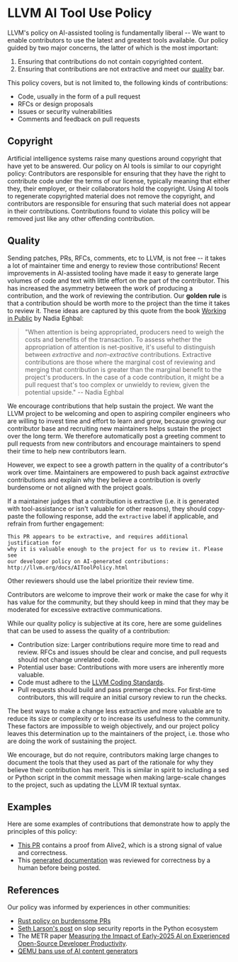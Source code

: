 # LLVM AI Tool Use Policy

LLVM's policy on AI-assisted tooling is fundamentally liberal -- We want to
enable contributors to use the latest and greatest tools available. Our policy
guided by two major concerns, the latter of which is the most important:

1.  Ensuring that contributions do not contain copyrighted content.
2.  Ensuring that contributions are not extractive and meet our
    [quality](#quality) bar.

This policy covers, but is not limited to, the following kinds of
contributions:

- Code, usually in the form of a pull request
- RFCs or design proposals
- Issues or security vulnerabilities
- Comments and feedback on pull requests

## Copyright

Artificial intelligence systems raise many questions around copyright that have
yet to be answered. Our policy on AI tools is similar to our copyright policy:
Contributors are responsible for ensuring that they have the right to
contribute code under the terms of our license, typically meaning that either
they, their employer, or their collaborators hold the copyright. Using AI tools
to regenerate copyrighted material does not remove the copyright, and
contributors are responsible for ensuring that such material does not appear in
their contributions. Contributions found to violate this policy will be removed
just like any other offending contribution.

## Quality

Sending patches, PRs, RFCs, comments, etc to LLVM, is not free -- it takes a
lot of maintainer time and energy to review those contributions! Recent
improvements in AI-assisted tooling have made it easy to generate large volumes
of code and text with little effort on the part of the contributor. This has
increased the asymmetry between the work of producing a contribution, and the
work of reviewing the contribution. Our **golden rule** is that a contribution
should be worth more to the project than the time it takes to review it. These
ideas are captured by this quote from the book [Working in Public][1] by
Nadia Eghbal:

[1]: https://press.stripe.com/working-in-public

> \"When attention is being appropriated, producers need to weigh the costs and
> benefits of the transaction. To assess whether the appropriation of attention
> is net-positive, it's useful to distinguish between *extractive* and
> *non-extractive* contributions. Extractive contributions are those where the
> marginal cost of reviewing and merging that contribution is greater than the
> marginal benefit to the project's producers. In the case of a code
> contribution, it might be a pull request that's too complex or unwieldy to
> review, given the potential upside.\" \-- Nadia Eghbal

We encourage contributions that help sustain the project. We want the LLVM
project to be welcoming and open to aspiring compiler engineers who are willing
to invest time and effort to learn and grow, because growing our contributor
base and recruiting new maintainers helps sustain the project over the long
term. We therefore automatically post a greeting comment to pull requests from
new contributors and encourage maintainers to spend their time to help new
contributors learn.

However, we expect to see a growth pattern in the quality of a contributor's
work over time. Maintainers are empowered to push back against *extractive*
contributions and explain why they believe a contribution is overly burdensome
or not aligned with the project goals.

If a maintainer judges that a contribution is extractive (i.e. it is generated
with tool-assistance or isn't valuable for other reasons), they should
copy-paste the following response, add the `extractive` label if applicable,
and refrain from further engagement:

    This PR appears to be extractive, and requires additional justification for
    why it is valuable enough to the project for us to review it. Please see
    our developer policy on AI-generated contributions:
    http://llvm.org/docs/AIToolPolicy.html

Other reviewers should use the label prioritize their review time.

Contributors are welcome to improve their work or make the case for why it has
value for the community, but they should keep in mind that they may be
moderated for excessive extractive communications.

While our quality policy is subjective at its core, here are some guidelines
that can be used to assess the quality of a contribution:

- Contribution size: Larger contributions require more time to read and review.
  RFCs and issues should be clear and concise, and pull requests should not
  change unrelated code.
- Potential user base: Contributions with more users are inherently more valuable.
- Code must adhere to the [LLVM Coding Standards](CodingStandards.html).
- Pull requests should build and pass premerge checks. For first-time
  contributors, this will require an initial cursory review to run the
  checks.

The best ways to make a change less extractive and more valuable are to reduce
its size or complexity or to increase its usefulness to the community. These
factors are impossible to weigh objectively, and our project policy leaves this
determination up to the maintainers of the project, i.e. those who are doing
the work of sustaining the project.

We encourage, but do not require, contributors making large changes to document
the tools that they used as part of the rationale for why they believe their
contribution has merit. This is similar in spirit to including a sed or Python
script in the commit message when making large-scale changes to the project,
such as updating the LLVM IR textual syntax.

## Examples

Here are some examples of contributions that demonstrate how to apply
the principles of this policy:

- [This PR](https://github.com/llvm/llvm-project/pull/142869) contains a
  proof from Alive2, which is a strong signal of value and correctness.
- This [generated
  documentation](https://discourse.llvm.org/t/searching-for-gsym-documentation/85185/2)
  was reviewed for correctness by a human before being posted.

## References

Our policy was informed by experiences in other communities:

- [Rust policy on burdensome
  PRs](https://github.com/rust-lang/compiler-team/issues/893)
- [Seth Larson's post](https://sethmlarson.dev/slop-security-reports)
  on slop security reports in the Python ecosystem
- The METR paper [Measuring the Impact of Early-2025 AI on Experienced
  Open-Source Developer
  Productivity](https://metr.org/blog/2025-07-10-early-2025-ai-experienced-os-dev-study/).
- [QEMU bans use of AI content
  generators](https://www.qemu.org/docs/master/devel/code-provenance.html#use-of-ai-content-generators)
